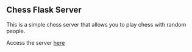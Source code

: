 ## Chess Flask Server

This is a simple chess server that allows you to play chess with random people.

Access the server [here](https://beluga123.pythonanywhere.com/)